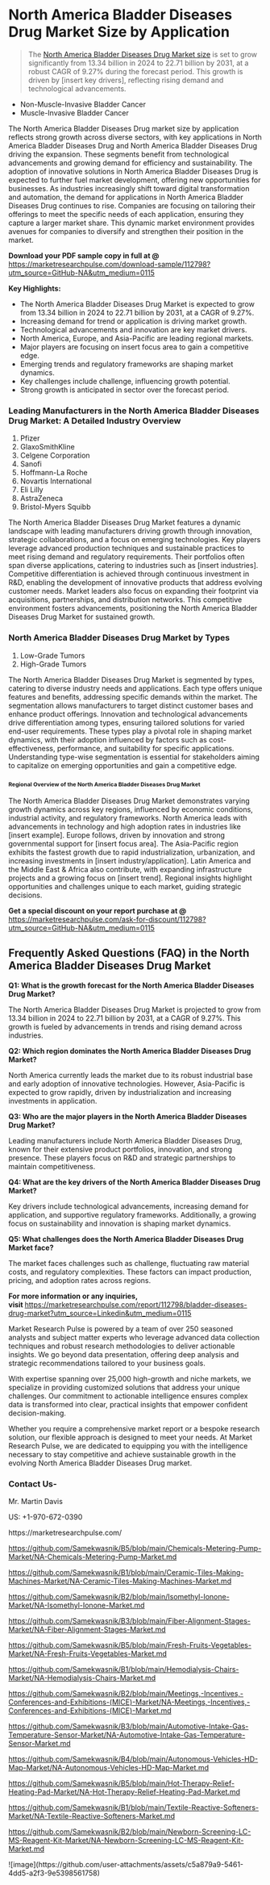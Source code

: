 <h1>North America Bladder Diseases Drug Market&nbsp;Size by Application</h1><blockquote><p>The <a href="https://marketresearchpulse.com/download-sample/112798?utm_source=GitHub-NA&amp;utm_medium=0115">North America Bladder Diseases Drug Market size</a> is set to grow significantly from 13.34 billion in 2024 to 22.71 billion by 2031, at a robust CAGR of 9.27% during the forecast period. This growth is driven by [insert key drivers], reflecting rising demand and technological advancements.</p></blockquote><ul><li>Non-Muscle-Invasive Bladder Cancer <li> Muscle-Invasive Bladder Cancer</li></ul><p>The North America Bladder Diseases Drug market size by application reflects strong growth across diverse sectors, with key applications in North America Bladder Diseases Drug and North America Bladder Diseases Drug driving the expansion. These segments benefit from technological advancements and growing demand for efficiency and sustainability. The adoption of innovative solutions in North America Bladder Diseases Drug is expected to further fuel market development, offering new opportunities for businesses. As industries increasingly shift toward digital transformation and automation, the demand for applications in North America Bladder Diseases Drug continues to rise. Companies are focusing on tailoring their offerings to meet the specific needs of each application, ensuring they capture a larger market share. This dynamic market environment provides avenues for companies to diversify and strengthen their position in the market.</p><p><strong>Download your PDF sample copy in full at @ </strong><a href="https://marketresearchpulse.com/download-sample/112798?utm_source=GitHub-NA&amp;utm_medium=0115">https://marketresearchpulse.com/download-sample/112798?utm_source=GitHub-NA&amp;utm_medium=0115</a></p><p><strong>Key Highlights: </strong></p><ul><li>The North America Bladder Diseases Drug Market is expected to grow from 13.34 billion in 2024 to 22.71 billion by 2031, at a CAGR of 9.27%.</li><li>Increasing demand for trend or application is driving market growth.</li><li>Technological advancements and innovation are key market drivers.</li><li>North America, Europe, and Asia-Pacific are leading regional markets.</li><li>Major players are focusing on insert focus area to gain a competitive edge.</li><li>Emerging trends and regulatory frameworks are shaping market dynamics.</li><li>Key challenges include challenge, influencing growth potential.</li><li>Strong growth is anticipated in sector over the forecast period.</li></ul><h3>Leading Manufacturers in the North America Bladder Diseases Drug Market: A Detailed Industry Overview</h3><ol><li>Pfizer</li><li>GlaxoSmithKline</li><li>Celgene Corporation</li><li>Sanofi</li><li>Hoffmann-La Roche</li><li>Novartis International</li><li>Eli Lilly</li><li>AstraZeneca</li><li>Bristol-Myers Squibb</li></ol><div class="flex max-w-full flex-col flex-grow"><div class="min-h-8 text-message flex w-full flex-col items-end gap-2 whitespace-normal break-words [.text-message+&amp;]:mt-5" dir="auto" data-message-author-role="assistant" data-message-id="fd8432e4-4910-450d-b182-61b7bfb0a01f" data-message-model-slug="gpt-4o"><div class="flex w-full flex-col gap-1 empty:hidden first:pt-[3px]"><div class="markdown prose w-full break-words dark:prose-invert light"><p>The North America Bladder Diseases Drug Market features a dynamic landscape with leading manufacturers driving growth through innovation, strategic collaborations, and a focus on emerging technologies. Key players leverage advanced production techniques and sustainable practices to meet rising demand and regulatory requirements. Their portfolios often span diverse applications, catering to industries such as [insert industries]. Competitive differentiation is achieved through continuous investment in R&amp;D, enabling the development of innovative products that address evolving customer needs. Market leaders also focus on expanding their footprint via acquisitions, partnerships, and distribution networks. This competitive environment fosters advancements, positioning the North America Bladder Diseases Drug Market for sustained growth.</p></div></div></div></div><h3>North America Bladder Diseases Drug Market by Types</h3><ol><li>Low-Grade Tumors <li> High-Grade Tumors</li></ol><div class="flex max-w-full flex-col flex-grow"><div class="min-h-8 text-message flex w-full flex-col items-end gap-2 whitespace-normal break-words [.text-message+&amp;]:mt-5" dir="auto" data-message-author-role="assistant" data-message-id="084470be-0bb7-4664-bddf-5156b4f41249" data-message-model-slug="gpt-4o-mini"><div class="flex w-full flex-col gap-1 empty:hidden first:pt-[3px]"><div class="markdown prose w-full break-words dark:prose-invert light"><p>The North America Bladder Diseases Drug Market is segmented by types, catering to diverse industry needs and applications. Each type offers unique features and benefits, addressing specific demands within the market. The segmentation allows manufacturers to target distinct customer bases and enhance product offerings. Innovation and technological advancements drive differentiation among types, ensuring tailored solutions for varied end-user requirements. These types play a pivotal role in shaping market dynamics, with their adoption influenced by factors such as cost-effectiveness, performance, and suitability for specific applications. Understanding type-wise segmentation is essential for stakeholders aiming to capitalize on emerging opportunities and gain a competitive edge.</p></div></div></div></div><h3><span style="font-size: 11px;">Regional Overview of the North America Bladder Diseases Drug Market</span></h3><div class="flex max-w-full flex-col flex-grow"><div class="min-h-8 text-message flex w-full flex-col items-end gap-2 whitespace-normal break-words [.text-message+&amp;]:mt-5" dir="auto" data-message-author-role="assistant" data-message-id="e9038762-ce64-4e30-91c9-9bd413514231" data-message-model-slug="gpt-4o-mini"><div class="flex w-full flex-col gap-1 empty:hidden first:pt-[3px]"><div class="markdown prose w-full break-words dark:prose-invert light"><p>The North America Bladder Diseases Drug Market demonstrates varying growth dynamics across key regions, influenced by economic conditions, industrial activity, and regulatory frameworks. North America leads with advancements in technology and high adoption rates in industries like [insert example]. Europe follows, driven by innovation and strong governmental support for [insert focus area]. The Asia-Pacific region exhibits the fastest growth due to rapid industrialization, urbanization, and increasing investments in [insert industry/application]. Latin America and the Middle East &amp; Africa also contribute, with expanding infrastructure projects and a growing focus on [insert trend]. Regional insights highlight opportunities and challenges unique to each market, guiding strategic decisions.</p></div></div></div></div><p><strong>Get a special discount on your report purchase at @ </strong><a href="https://marketresearchpulse.com/ask-for-discount/112798?utm_source=GitHub-NA&amp;utm_medium=0115">https://marketresearchpulse.com/ask-for-discount/112798?utm_source=GitHub-NA&amp;utm_medium=0115</a></p><h2>Frequently Asked Questions (FAQ) in the North America Bladder Diseases Drug Market</h2><p><strong>Q1: What is the growth forecast for the North America Bladder Diseases Drug Market?</strong></p><p>The North America Bladder Diseases Drug Market is projected to grow from 13.34 billion in 2024 to 22.71 billion by 2031, at a CAGR of 9.27%. This growth is fueled by advancements in trends and rising demand across industries.</p><p><strong>Q2: Which region dominates the North America Bladder Diseases Drug Market?</strong></p><p>North America currently leads the market due to its robust industrial base and early adoption of innovative technologies. However, Asia-Pacific is expected to grow rapidly, driven by industrialization and increasing investments in application.</p><p><strong>Q3: Who are the major players in the North America Bladder Diseases Drug Market?</strong></p><p>Leading manufacturers include North America Bladder Diseases Drug, known for their extensive product portfolios, innovation, and strong presence. These players focus on R&amp;D and strategic partnerships to maintain competitiveness.</p><p><strong>Q4: What are the key drivers of the North America Bladder Diseases Drug Market?</strong></p><p>Key drivers include technological advancements, increasing demand for application, and supportive regulatory frameworks. Additionally, a growing focus on sustainability and innovation is shaping market dynamics.</p><p><strong>Q5: What challenges does the North America Bladder Diseases Drug Market face?</strong></p><p>The market faces challenges such as challenge, fluctuating raw material costs, and regulatory complexities. These factors can impact production, pricing, and adoption rates across regions.</p><p><strong>For more information or any inquiries, visit&nbsp;</strong><a href="https://marketresearchpulse.com/report/112798/bladder-diseases-drug-market?utm_source=Linkedin&utm_medium=0115">https://marketresearchpulse.com/report/112798/bladder-diseases-drug-market?utm_source=Linkedin&utm_medium=0115</a></p><p>Market Research Pulse is powered by a team of over 250 seasoned analysts and subject matter experts who leverage advanced data collection techniques and robust research methodologies to deliver actionable insights. We go beyond data presentation, offering deep analysis and strategic recommendations tailored to your business goals.</p><p>With expertise spanning over 25,000 high-growth and niche markets, we specialize in providing customized solutions that address your unique challenges. Our commitment to actionable intelligence ensures complex data is transformed into clear, practical insights that empower confident decision-making.</p><p>Whether you require a comprehensive market report or a bespoke research solution, our flexible approach is designed to meet your needs. At Market Research Pulse, we are dedicated to equipping you with the intelligence necessary to stay competitive and achieve sustainable growth in the evolving North America Bladder Diseases Drug market.</p><h3><strong>Contact Us-</strong></h3><p>Mr. Martin Davis</p><p>US: +1-970-672-0390</p><p>https://marketresearchpulse.com/</p><p><a href="https://github.com/Samekwasnik/B5/blob/main/Chemicals-Metering-Pump-Market/NA-Chemicals-Metering-Pump-Market.md">https://github.com/Samekwasnik/B5/blob/main/Chemicals-Metering-Pump-Market/NA-Chemicals-Metering-Pump-Market.md</a></p><p><a href="https://github.com/Samekwasnik/B1/blob/main/Ceramic-Tiles-Making-Machines-Market/NA-Ceramic-Tiles-Making-Machines-Market.md">https://github.com/Samekwasnik/B1/blob/main/Ceramic-Tiles-Making-Machines-Market/NA-Ceramic-Tiles-Making-Machines-Market.md</a></p><p><a href="https://github.com/Samekwasnik/B2/blob/main/Isomethyl-Ionone-Market/NA-Isomethyl-Ionone-Market.md">https://github.com/Samekwasnik/B2/blob/main/Isomethyl-Ionone-Market/NA-Isomethyl-Ionone-Market.md</a></p><p><a href="https://github.com/Samekwasnik/B3/blob/main/Fiber-Alignment-Stages-Market/NA-Fiber-Alignment-Stages-Market.md">https://github.com/Samekwasnik/B3/blob/main/Fiber-Alignment-Stages-Market/NA-Fiber-Alignment-Stages-Market.md</a></p><p><a href="https://github.com/Samekwasnik/B5/blob/main/Fresh-Fruits-Vegetables-Market/NA-Fresh-Fruits-Vegetables-Market.md">https://github.com/Samekwasnik/B5/blob/main/Fresh-Fruits-Vegetables-Market/NA-Fresh-Fruits-Vegetables-Market.md</a></p><p><a href="https://github.com/Samekwasnik/B1/blob/main/Hemodialysis-Chairs-Market/NA-Hemodialysis-Chairs-Market.md">https://github.com/Samekwasnik/B1/blob/main/Hemodialysis-Chairs-Market/NA-Hemodialysis-Chairs-Market.md</a></p><p><a href="https://github.com/Samekwasnik/B2/blob/main/Meetings,-Incentives,-Conferences-and-Exhibitions-(MICE)-Market/NA-Meetings,-Incentives,-Conferences-and-Exhibitions-(MICE)-Market.md">https://github.com/Samekwasnik/B2/blob/main/Meetings,-Incentives,-Conferences-and-Exhibitions-(MICE)-Market/NA-Meetings,-Incentives,-Conferences-and-Exhibitions-(MICE)-Market.md</a></p><p><a href="https://github.com/Samekwasnik/B3/blob/main/Automotive-Intake-Gas-Temperature-Sensor-Market/NA-Automotive-Intake-Gas-Temperature-Sensor-Market.md">https://github.com/Samekwasnik/B3/blob/main/Automotive-Intake-Gas-Temperature-Sensor-Market/NA-Automotive-Intake-Gas-Temperature-Sensor-Market.md</a></p><p><a href="https://github.com/Samekwasnik/B4/blob/main/Autonomous-Vehicles-HD-Map-Market/NA-Autonomous-Vehicles-HD-Map-Market.md">https://github.com/Samekwasnik/B4/blob/main/Autonomous-Vehicles-HD-Map-Market/NA-Autonomous-Vehicles-HD-Map-Market.md</a></p><p><a href="https://github.com/Samekwasnik/B5/blob/main/Hot-Therapy-Relief-Heating-Pad-Market/NA-Hot-Therapy-Relief-Heating-Pad-Market.md">https://github.com/Samekwasnik/B5/blob/main/Hot-Therapy-Relief-Heating-Pad-Market/NA-Hot-Therapy-Relief-Heating-Pad-Market.md</a></p><p><a href="https://github.com/Samekwasnik/B1/blob/main/Textile-Reactive-Softeners-Market/NA-Textile-Reactive-Softeners-Market.md">https://github.com/Samekwasnik/B1/blob/main/Textile-Reactive-Softeners-Market/NA-Textile-Reactive-Softeners-Market.md</a></p><p><a href="https://github.com/Samekwasnik/B2/blob/main/Newborn-Screening-LC-MS-Reagent-Kit-Market/NA-Newborn-Screening-LC-MS-Reagent-Kit-Market.md">https://github.com/Samekwasnik/B2/blob/main/Newborn-Screening-LC-MS-Reagent-Kit-Market/NA-Newborn-Screening-LC-MS-Reagent-Kit-Market.md</a></p>
![image](https://github.com/user-attachments/assets/c5a879a9-5461-4dd5-a2f3-9e5398561758)
